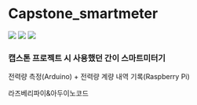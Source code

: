 # Capstone_smartmeter

<img src="https://img.shields.io/badge/-Raspberry%20Pi-%23A22846?style=flat-square&logo=Raspberry Pi&logoColor=white"/> <img src="https://img.shields.io/badge/-Arduino-%2300979D?style=flat-square&logo=Arduino&logoColor=white"/> <img src="https://img.shields.io/badge/-PHP-%237377AD?style=flat-square&logo=PHP&logoColor=white"/>
### 캡스톤 프로젝트 시 사용했던 간이 스마트미터기
전력량 측정(Arduino) + 전력량 계량 내역 기록(Raspberry Pi)

라즈베리파이&amp;아두이노코드

